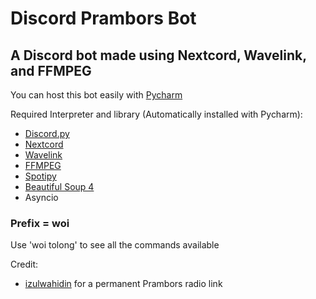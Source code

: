 # Discord Prambors Bot
## A Discord bot made using Nextcord, Wavelink, and FFMPEG

You can host this bot easily with [Pycharm](https://www.jetbrains.com/pycharm/)

Required Interpreter and library (Automatically installed with Pycharm):
- [Discord.py](https://github.com/Rapptz/discord.py)
- [Nextcord](https://github.com/nextcord/nextcord)
- [Wavelink](https://github.com/PythonistaGuild/Wavelink)
- [FFMPEG](https://ffmpeg.org/)
- [Spotipy](https://github.com/plamere/spotipy)
- [Beautiful Soup 4](https://github.com/wention/BeautifulSoup4)
- Asyncio

### Prefix = woi
Use 'woi tolong' to see all the commands available

Credit:
- [izulwahidin](https://github.com/izulwahidin/Embed-Prambors-Radio) for a permanent Prambors radio link
